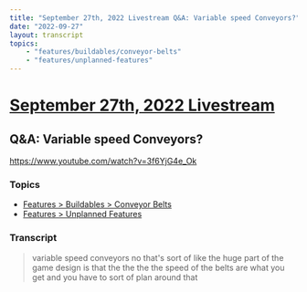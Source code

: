 ```yaml
---
title: "September 27th, 2022 Livestream Q&A: Variable speed Conveyors?"
date: "2022-09-27"
layout: transcript
topics:
    - "features/buildables/conveyor-belts"
    - "features/unplanned-features"
---
```

# [September 27th, 2022 Livestream](../2022-09-27.md)
## Q&A: Variable speed Conveyors?
https://www.youtube.com/watch?v=3f6YjG4e_Ok

### Topics
* [Features > Buildables > Conveyor Belts](../topics/features/buildables/conveyor-belts.md)
* [Features > Unplanned Features](../topics/features/unplanned-features.md)

### Transcript

> variable speed conveyors no that's sort of like the huge part of the game design is that the the the the speed of the belts are what you get and you have to sort of plan around that
